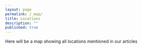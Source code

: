 ```yaml
---
layout: page
permalink: /_map/
title: Locations
description: ""
published: true
---
```


Here will be a map showing all locations mentioned in our articles